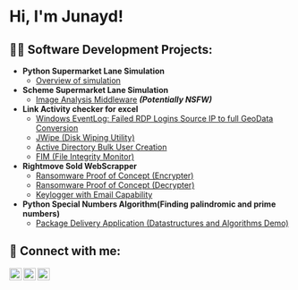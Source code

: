 <h1>Hi, I'm Junayd! </h1>

<h2>👨‍💻 Software Development Projects:</h2>

- <b>Python Supermarket Lane Simulation</b>
  - [Overview of simulation](https://github.com/junayd-elahi/SuperMarket-Simulation/blob/main/README.md)
- <b>Scheme Supermarket Lane Simulation</b>
  - [Image Analysis Middleware](https://github.com/joshmadakor1/4chan-Image-Analysis-Middleware-C964) <b><i>(Potentially NSFW)</b></i>
- <b>Link Activity checker for excel</b>
  - [Windows EventLog: Failed RDP Logins Source IP to full GeoData Conversion](https://github.com/joshmadakor1/Sentinel-Lab)
  - [JWipe (Disk Wiping Utility)](https://github.com/joshmadakor1/Jwipe.PowerShell)
  - [Active Directory Bulk User Creation](https://github.com/joshmadakor1/AD_PS)
  - [FIM (File Integrity Monitor)](https://github.com/joshmadakor1/PowerShell-Integrity-FIM)
- <b>Rightmove Sold WebScrapper</b>
  - [Ransomware Proof of Concept (Encrypter)](https://github.com/joshmadakor1/EncrypterPOC)
  - [Ransomware Proof of Concept (Decrypter)](https://github.com/joshmadakor1/DecrypterPOC)
  - [Keylogger with Email Capability](https://github.com/joshmadakor1/Key-Logger-With-Email)
- <b>Python Special Numbers Algorithm(Finding palindromic and prime numbers)</b>
  - [Package Delivery Application (Datastructures and Algorithms Demo)](https://github.com/joshmadakor1/Package-Delivery-Pathfinding-Algorithm)


<h2> 🤳 Connect with me:</h2>

[<img align="left" alt="JustJunayd | Twitter" width="22px" src="https://cdn.jsdelivr.net/npm/simple-icons@v3/icons/twitter.svg" />][twitter]
[<img align="left" alt="JustJunayd | LinkedIn" width="22px" src="https://cdn.jsdelivr.net/npm/simple-icons@v3/icons/linkedin.svg" />][linkedin]
[<img align="left" alt="JustJunayd| Instagram" width="22px" src="https://cdn.jsdelivr.net/npm/simple-icons@v3/icons/instagram.svg" />][instagram]

[twitter]: https://twitter.com/justjunayd
[instagram]: https://www.instagram.com/mysodawarm/
[linkedin]: https://www.linkedin.com/in/junayd-elahi-2029b9213/
